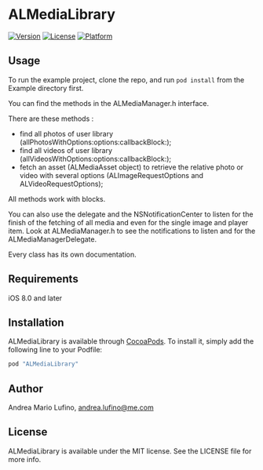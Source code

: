 # ALMediaLibrary

[![Version](https://img.shields.io/cocoapods/v/ALMediaLibrary.svg?style=flat)](http://cocoapods.org/pods/ALMediaLibrary)
[![License](https://img.shields.io/cocoapods/l/ALMediaLibrary.svg?style=flat)](http://cocoapods.org/pods/ALMediaLibrary)
[![Platform](https://img.shields.io/cocoapods/p/ALMediaLibrary.svg?style=flat)](http://cocoapods.org/pods/ALMediaLibrary)

## Usage

To run the example project, clone the repo, and run `pod install` from the Example directory first.

You can find the methods in the ALMediaManager.h interface.

There are these methods : 
- find all photos of user library (allPhotosWithOptions:options:callbackBlock:);
- find all videos of user library (allVideosWithOptions:options:callbackBlock:);
- fetch an asset (ALMediaAsset object) to retrieve the relative photo or video with several options (ALImageRequestOptions and ALVideoRequestOptions);

All methods work with blocks.

You can also use the delegate and the NSNotificationCenter to listen for the finish of the fetching of all media and even for the single image and player item.
Look at ALMediaManager.h to see the notifications to listen and for the ALMediaManagerDelegate.

Every class has its own documentation. 

## Requirements

iOS 8.0 and later

## Installation

ALMediaLibrary is available through [CocoaPods](http://cocoapods.org). To install
it, simply add the following line to your Podfile:

```ruby
pod "ALMediaLibrary"
```

## Author

Andrea Mario Lufino, andrea.lufino@me.com

## License

ALMediaLibrary is available under the MIT license. See the LICENSE file for more info.
